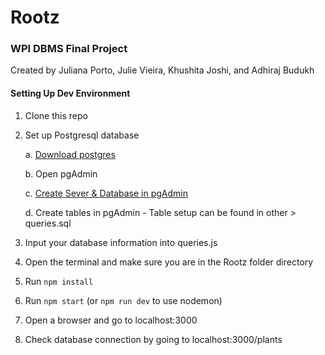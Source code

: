 # Rootz

### WPI DBMS Final Project

Created by Juliana Porto, Julie Vieira, Khushita Joshi, and Adhiraj Budukh

#### Setting Up Dev Environment

1. Clone this repo
2. Set up Postgresql database

   a. [Download postgres](https://www.postgresql.org/download/)
   
   b. Open pgAdmin
   
   c. [Create Sever & Database in pgAdmin](https://www.youtube.com/watch?v=oWsAYx2R9RI)
   
   d. Create tables in pgAdmin - Table setup can be found in other > queries.sql
4. Input your database information into queries.js
5. Open the terminal and make sure you are in the Rootz folder directory
6. Run `npm install`
7. Run `npm start` (or `npm run dev` to use nodemon)
8. Open a browser and go to localhost:3000
9. Check database connection by going to localhost:3000/plants

